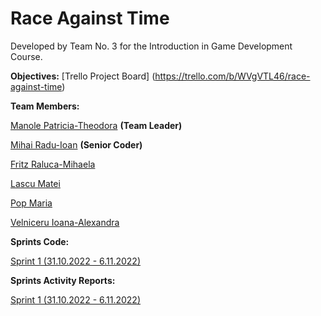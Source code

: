 # Race Against Time

Developed by Team No. 3 for the Introduction in Game Development Course.

**Objectives:**
[Trello Project Board] (https://trello.com/b/WVgVTL46/race-against-time)

**Team Members:**

[Manole Patricia-Theodora](https://github.com/PatriciaManole) **(Team Leader)**

[Mihai Radu-Ioan](https://github.com/rimihai2001) **(Senior Coder)**

[Fritz Raluca-Mihaela](https://github.com/ralucafritz)

[Lascu Matei](https://github.com/MatLasc)

[Pop Maria](https://github.com/MariaPop24)

[Velniceru Ioana-Alexandra](https://github.com/ioana-velniceru)


**Sprints Code:**

[Sprint 1 (31.10.2022 - 6.11.2022)](https://github.com/rimihai2001/Game-Dev-3DRunner/tree/f0d52ef21b7580fc60947dc31c3be8ec410ec677)


**Sprints Activity Reports:**

[Sprint 1 (31.10.2022 - 6.11.2022)](https://github.com/rimihai2001/Game-Dev-3DRunner/blob/main/Activity%20Reports/Echipa%203%20Raport%20obiective%20implementate%20Sprint%201.pdf)
